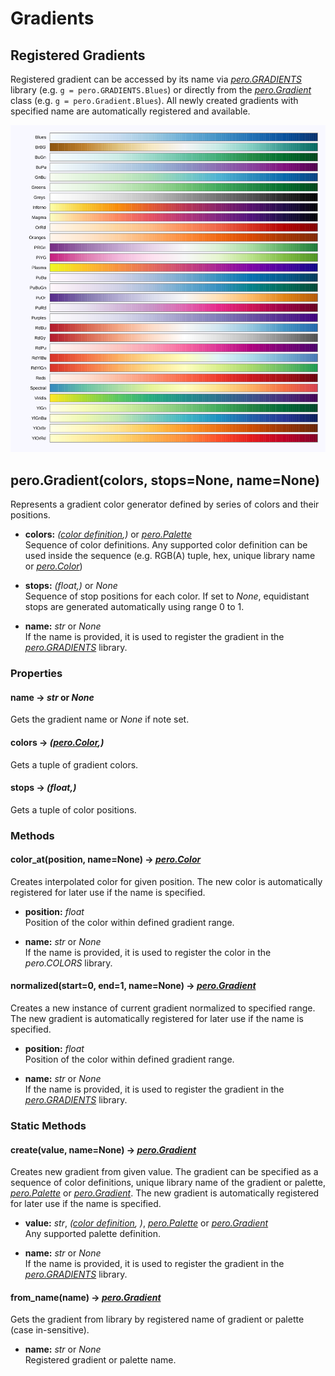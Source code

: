 # Gradients


## Registered Gradients

Registered gradient can be accessed by its name via *[pero.GRADIENTS](gradient.md)* library (e.g. `g =
pero.GRADIENTS.Blues`) or directly from the *[pero.Gradient](gradient.md)* class (e.g. `g = pero.Gradient.Blues`). All
newly created gradients with specified name are automatically registered and available.

![Registered gradients](images/gradients.svg)


## pero.Gradient(colors, stops=None, name=None)

Represents a gradient color generator defined by series of colors and their positions.

- **colors:** *([color definition](color.md),)* or *[pero.Palette](palette.md)*  
  Sequence of color definitions. Any supported color definition can be used inside the sequence (e.g. RGB(A) tuple, hex,
  unique library name or *[pero.Color](color.md)*)

- **stops:** *(float,)* or *None*  
  Sequence of stop positions for each color. If set to *None*, equidistant stops are generated automatically using range
  0 to 1.

- **name:** *str* or *None*  
  If the name is provided, it is used to register the gradient in the *[pero.GRADIENTS](gradient.md)* library.


### Properties


#### name -> *str* or *None*
Gets the gradient name or *None* if note set.

#### colors -> *([pero.Color](color.md),)*
Gets a tuple of gradient colors.

#### stops -> *(float,)*
Gets a tuple of color positions.


### Methods


#### color_at(position, name=None) -> *[pero.Color](color.md)*
Creates interpolated color for given position. The new color is automatically registered for later use if the name is
specified.

- **position:** *float*  
  Position of the color within defined gradient range.
 
- **name:** *str* or *None*  
  If the name is provided, it is used to register the color in the *pero.COLORS* library.


#### normalized(start=0, end=1, name=None) -> *[pero.Gradient](gradient.md)*
Creates a new instance of current gradient normalized to specified range. The new gradient is automatically registered
for later use if the name is specified.

- **position:** *float*  
  Position of the color within defined gradient range.
 
- **name:** *str* or *None*  
  If the name is provided, it is used to register the gradient in the *[pero.GRADIENTS](gradient.md)* library.


### Static Methods


#### create(value, name=None) -> *[pero.Gradient](gradient.md)*
Creates new gradient from given value. The gradient can be specified as a sequence of color definitions, unique library
name of the gradient or palette, *[pero.Palette](palette.md)* or *[pero.Gradient](gradient.md)*. The new gradient is
automatically registered for later use if the name is specified.

- **value:** *str*, *([color definition](color.md), )*, *[pero.Palette](palette.md)* or *[pero.Gradient](gradient.md)*  
  Any supported palette definition.
 
- **name:** *str* or *None*  
  If the name is provided, it is used to register the gradient in the *[pero.GRADIENTS](gradient.md)* library.


#### from_name(name) -> *[pero.Gradient](gradient.md)*
Gets the gradient from library by registered name of gradient or palette (case in-sensitive).
 
- **name:** *str* or *None*  
  Registered gradient or palette name.